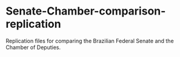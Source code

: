 # Senate-Chamber-comparison-replication
Replication files for comparing the Brazilian Federal Senate and the Chamber of Deputies.
